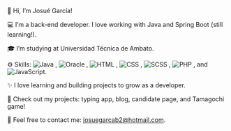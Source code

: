 👋 Hi, I’m Josué García!

💻 I’m a back-end developer. I love working with Java and Spring Boot (still learning!).

🎓 I’m studying at Universidad Técnica de Ambato.

⚙️ Skills: ![Java](https://img.shields.io/badge/Java-ED8B00?style=for-the-badge&logo=java&logoColor=white)
, ![Oracle](https://img.shields.io/badge/Oracle-F80000?style=for-the-badge&logo=oracle&logoColor=white)
, ![HTML](https://img.shields.io/badge/HTML-E34F26?style=for-the-badge&logo=html5&logoColor=white)
, ![CSS](https://img.shields.io/badge/CSS-1572B6?style=for-the-badge&logo=css3&logoColor=white)
, ![SCSS](https://img.shields.io/badge/SCSS-CC6699?style=for-the-badge&logo=sass&logoColor=white)
, ![PHP](https://img.shields.io/badge/PHP-777BB4?style=for-the-badge&logo=php&logoColor=white)
, and ![JavaScript](https://img.shields.io/badge/JavaScript-F7DF1E?style=for-the-badge&logo=javascript&logoColor=black).

✨ I love learning and building projects to grow as a developer.

📂 Check out my projects: typing app, blog, candidate page, and Tamagochi game!

📧 Feel free to contact me: josuegarcab2@hotmail.com.

